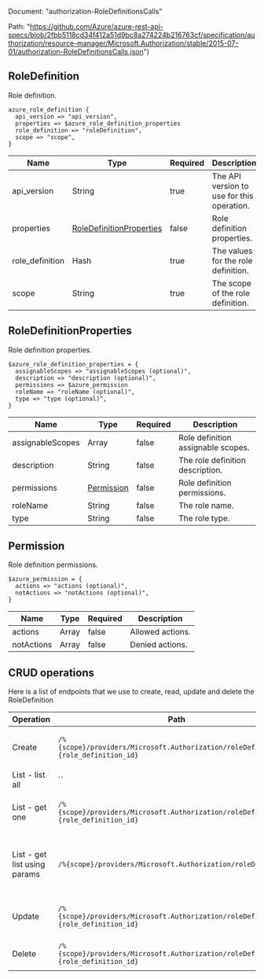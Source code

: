 Document: "authorization-RoleDefinitionsCalls"


Path: "https://github.com/Azure/azure-rest-api-specs/blob/2fbb5118cd34f412a51d9bc8a274224b216763cf/specification/authorization/resource-manager/Microsoft.Authorization/stable/2015-07-01/authorization-RoleDefinitionsCalls.json")

## RoleDefinition

Role definition.

```puppet
azure_role_definition {
  api_version => "api_version",
  properties => $azure_role_definition_properties
  role_definition => "roleDefinition",
  scope => "scope",
}
```

| Name        | Type           | Required       | Description       |
| ------------- | ------------- | ------------- | ------------- |
|api_version | String | true | The API version to use for this operation. |
|properties | [RoleDefinitionProperties](#roledefinitionproperties) | false | Role definition properties. |
|role_definition | Hash | true | The values for the role definition. |
|scope | String | true | The scope of the role definition. |
        
## RoleDefinitionProperties

Role definition properties.

```puppet
$azure_role_definition_properties = {
  assignableScopes => "assignableScopes (optional)",
  description => "description (optional)",
  permissions => $azure_permission
  roleName => "roleName (optional)",
  type => "type (optional)",
}
```

| Name        | Type           | Required       | Description       |
| ------------- | ------------- | ------------- | ------------- |
|assignableScopes | Array | false | Role definition assignable scopes. |
|description | String | false | The role definition description. |
|permissions | [Permission](#permission) | false | Role definition permissions. |
|roleName | String | false | The role name. |
|type | String | false | The role type. |
        
## Permission

Role definition permissions.

```puppet
$azure_permission = {
  actions => "actions (optional)",
  notActions => "notActions (optional)",
}
```

| Name        | Type           | Required       | Description       |
| ------------- | ------------- | ------------- | ------------- |
|actions | Array | false | Allowed actions. |
|notActions | Array | false | Denied actions. |



## CRUD operations

Here is a list of endpoints that we use to create, read, update and delete the RoleDefinition

| Operation | Path | Verb | Description | OperationID |
| ------------- | ------------- | ------------- | ------------- | ------------- |
|Create|`/%{scope}/providers/Microsoft.Authorization/roleDefinitions/%{role_definition_id}`|Put|Creates or updates a role definition.|RoleDefinitions_CreateOrUpdate|
|List - list all|``||||
|List - get one|`/%{scope}/providers/Microsoft.Authorization/roleDefinitions/%{role_definition_id}`|Get|Get role definition by name (GUID).|RoleDefinitions_Get|
|List - get list using params|`/%{scope}/providers/Microsoft.Authorization/roleDefinitions`|Get|Get all role definitions that are applicable at scope and above.|RoleDefinitions_List|
|Update|`/%{scope}/providers/Microsoft.Authorization/roleDefinitions/%{role_definition_id}`|Put|Creates or updates a role definition.|RoleDefinitions_CreateOrUpdate|
|Delete|`/%{scope}/providers/Microsoft.Authorization/roleDefinitions/%{role_definition_id}`|Delete|Deletes a role definition.|RoleDefinitions_Delete|
